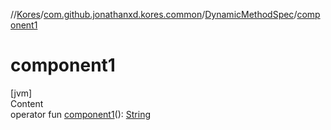 //[Kores](../../index.md)/[com.github.jonathanxd.kores.common](../index.md)/[DynamicMethodSpec](index.md)/[component1](component1.md)



# component1  
[jvm]  
Content  
operator fun [component1](component1.md)(): [String](https://kotlinlang.org/api/latest/jvm/stdlib/kotlin/-string/index.html)  



